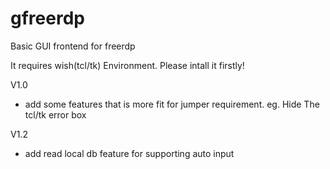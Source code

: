 # gfreerdp
Basic GUI frontend for freerdp

It requires wish(tcl/tk) Environment. Please intall it firstly!

V1.0
+ add some features that is more fit for jumper requirement. eg. Hide The tcl/tk error box

V1.2
+ add read local db feature for supporting auto input
